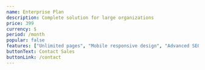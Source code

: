 ```yaml
---
name: Enterprise Plan
description: Complete solution for large organizations
price: 399
currency: $
period: /month
popular: false
features: ["Unlimited pages", "Mobile responsive design", "Advanced SEO optimization", "Custom integrations", "E-commerce platform", "24/7 dedicated support", "Advanced analytics", "Custom development"]
buttonText: Contact Sales
buttonLink: /contact
---
```

